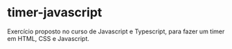 # timer-javascript
Exercício proposto no curso de Javascript e Typescript, para fazer um timer em HTML, CSS e Javascript.
